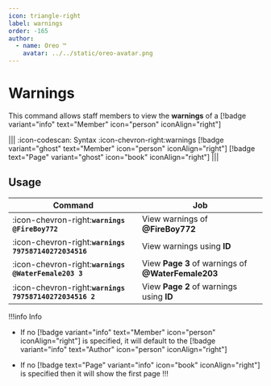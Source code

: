 ```yaml
---
icon: triangle-right
label: warnings
order: -165
author:
  - name: Oreo ™
    avatar: ../../static/oreo-avatar.png
---
```


# Warnings

This command allows staff members to view the **warnings** of a [!badge variant="info" text="Member" icon="person" iconAlign="right"]

||| :icon-codescan: Syntax
:icon-chevron-right:warnings [!badge variant="ghost" text="Member" icon="person" iconAlign="right"] [!badge text="Page" variant="ghost" icon="book" iconAlign="right"]
|||

## Usage

| Command                                                 | Job                                                |
| ------------------------------------------------------- | -------------------------------------------------- |
| :icon-chevron-right:**`warnings @FireBoy772`**          | View warnings of **@FireBoy772**                   |
| :icon-chevron-right:**`warnings 797587140272034516`**   | View warnings using **ID**                         |
| :icon-chevron-right:**`warnings @WaterFemale203 3`**    | View **Page 3** of warnings of **@WaterFemale203** |
| :icon-chevron-right:**`warnings 797587140272034516 2`** | View **Page 2** of warnings using **ID**           |

!!!info Info

- If no [!badge variant="info" text="Member" icon="person" iconAlign="right"] is specified, it will default to the [!badge variant="info" text="Author" icon="person" iconAlign="right"]

- If no [!badge text="Page" variant="info" icon="book" iconAlign="right"] is specified then it will show the first page
  !!!
